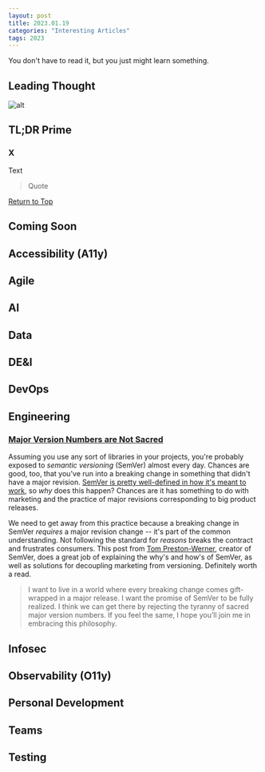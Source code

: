 ```yaml
---
layout: post
title: 2023.01.19
categories: "Interesting Articles"
tags: 2023
---
```


You don't have to read it, but you just might learn something.

<!--more-->

## Leading Thought

![alt](../images/tldr/202301119leading-thought.gif)

## TL;DR Prime

### X

Text

> Quote

[Return to Top](#leading-thought)

## Coming Soon

## Accessibility (A11y)

## Agile

## AI

## Data

## DE&I

## DevOps

## Engineering

### [Major Version Numbers are Not Sacred](https://tom.preston-werner.com/2022/05/23/major-version-numbers-are-not-sacred.html)

Assuming you use any sort of libraries in your projects, you're probably exposed to *semantic versioning* (SemVer) almost every day. Chances are good, too, that you've run into a breaking change in something that didn't have a major revision. [SemVer is pretty well-defined in how it's meant to work](https://semver.org), so *why* does this happen? Chances are it has something to do with marketing and the practice of major revisions corresponding to big product releases.

We need to get away from this practice because a breaking change in SemVer *requires* a major revision change -- it's part of the common understanding. Not following the standard for *reasons* breaks the contract and frustrates consumers. This post from [Tom Preston-Werner](https://github.com/mojombo/), creator of SemVer, does a great job of explaining the why's and how's of SemVer, as well as solutions for decoupling marketing from versioning. Definitely worth a read.

> I want to live in a world where every breaking change comes gift-wrapped in a major release. I want the promise of SemVer to be fully realized. I think we can get there by rejecting the tyranny of sacred major version numbers. If you feel the same, I hope you’ll join me in embracing this philosophy.

## Infosec

## Observability (O11y)

## Personal Development

## Teams

## Testing
